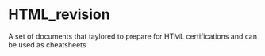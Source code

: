 # HTML_revision
A set of documents that taylored to prepare for HTML certifications and can be used as cheatsheets
